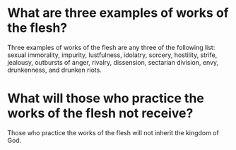 # What are three examples of works of the flesh?

Three examples of works of the flesh are any three of the following list: sexual immorality, impurity, lustfulness, idolatry, sorcery, hostility, strife, jealousy, outbursts of anger, rivalry, dissension, sectarian division, envy, drunkenness, and drunken riots.

# What will those who practice the works of the flesh not receive?

Those who practice the works of the flesh will not inherit the kingdom of God.
